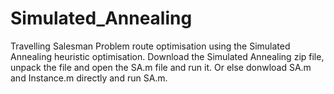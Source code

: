 # Simulated_Annealing
Travelling Salesman Problem route optimisation using the Simulated Annealing heuristic optimisation.
Download the Simulated Annealing zip file, unpack the file and open the SA.m file and run it. Or else donwload SA.m and Instance.m directly and run SA.m.
